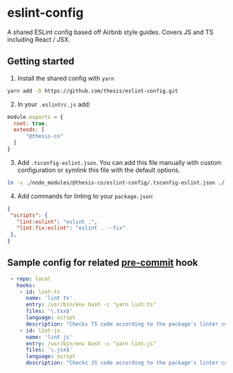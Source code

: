 # eslint-config

A shared ESLint config based off Airbnb style guides. Covers JS and TS including
React / JSX.

## Getting started

1. Install the shared config with `yarn`

```bash
yarn add -D https://github.com/thesis/eslint-config.git
```

2. In your `.eslintrc.js` add:

```js
module.exports = {
  root: true,
  extends: [
      "@thesis-co"
  ]
}
```

3. Add `.tsconfig-eslint.json`. You can add this file manually with custom configuration or symlink this file with the default options.

```bash
ln -s ./node_modules/@thesis-co/eslint-config/.tsconfig-eslint.json ./.tsconfig-eslint.json
```


 4. Add commands for linting to your `package.json`:
 ```json
{
  "scripts": {
    "lint:eslint": "eslint .",
    "lint:fix:eslint": "eslint . --fix"
  },
}
```

## Sample config for related [pre-commit](https://pre-commit.com) hook

```yaml
 - repo: local
   hooks:
    - id: lint-ts
      name: 'lint ts'
      entry: /usr/bin/env bash -c "yarn lint:ts"
      files: '\.tsx$'
      language: script
      description: "Checks TS code according to the package's linter configuration"
    - id: lint-js
      name: 'lint js'
      entry: /usr/bin/env bash -c "yarn lint:js"
      files: '\.jsx$'
      language: script
      description: "Checks JS code according to the package's linter configuration"
```
